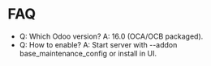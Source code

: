 # FAQ

- Q: Which Odoo version? A: 16.0 (OCA/OCB packaged).
- Q: How to enable? A: Start server with --addon base_maintenance_config or install in UI.

